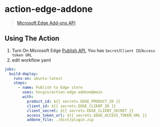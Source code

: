 # action-edge-addone

> [Microsoft Edge Add-ons API](https://docs.microsoft.com/en-us/microsoft-edge/extensions-chromium/publish/api/using-addons-api)

## Using The Action

1. Turn On Microsoft Edge [Publish API](https://partner.microsoft.com/en-us/dashboard/microsoftedge/publishapi), You has `Secret`/`Client ID`/`Access token URL`
2. edit workflow yaml
```yaml
jobs:
  build-deploy:
    runs-on: ubuntu-latest
    steps:
      - name: Publish to Edge store
        uses: hocgin/action-edge-addone@main
        with:
          product_id: ${{ secrets.EDGE_PRODUCT_ID }}
          client_id: ${{ secrets.EDGE_CLIENT_ID }}
          client_secret: ${{ secrets.EDGE_CLIENT_SECRET }}
          access_token_url: ${{ secrets.EDGE_ACCESS_TOKEN_URL }}
          addone_file: ./dist/plugin.zip
```
